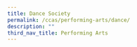 ```yaml
---
title: Dance Society
permalink: /ccas/performing-arts/dance/
description: ""
third_nav_title: Performing Arts
---
```

